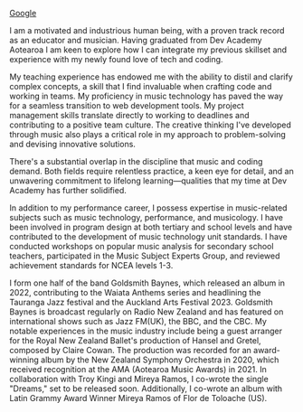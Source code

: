[Google](https://www.google.com)

I am a motivated and industrious human being, with a proven track record as an educator and musician. Having graduated from Dev Academy Aotearoa I am keen to explore how I can integrate my previous skillset and experience with my newly found love of tech and coding. 

My teaching experience has endowed me with the ability to distil and clarify complex concepts, a skill that I find invaluable when crafting code and working in teams. My proficiency in music technology has paved the way for a seamless transition to web development tools. My project management skills translate directly to working to deadlines and contributing to a positive team culture. The creative thinking I've developed through music also plays a critical role in my approach to problem-solving and devising innovative solutions. 

There's a substantial overlap in the discipline that music and coding demand. Both fields require relentless practice, a keen eye for detail, and an unwavering commitment to lifelong learning—qualities that my time at Dev Academy has further solidified.

In addition to my performance career, I possess expertise in music-related subjects such as music technology, performance, and musicology. I have been involved in program design at both tertiary and school levels and have contributed to the development of music technology unit standards. I have conducted workshops on popular music analysis for secondary school teachers, participated in the Music Subject Experts Group, and reviewed achievement standards for NCEA levels 1-3.

I form one half of the band Goldsmith Baynes, which released an album in 2022, contributing to the Waiata Anthems series and headlining the Tauranga Jazz festival and the Auckland Arts Festival 2023. Goldsmith Baynes is broadcast regularly on Radio New Zealand and has featured on international shows such as Jazz FM(UK), the BBC, and the CBC. My notable experiences in the music industry include being a guest arranger for the Royal New Zealand Ballet's production of Hansel and Gretel, composed by Claire Cowan. The production was recorded for an award-winning album by the New Zealand Symphony Orchestra in 2020, which received recognition at the AMA (Aotearoa Music Awards) in 2021. In collaboration with Troy Kingi and Mireya Ramos, I co-wrote the single "Dreams," set to be released soon. Additionally, I co-wrote an album with Latin Grammy Award Winner Mireya Ramos of Flor de Toloache (US).
